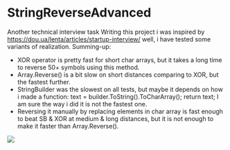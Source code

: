 # StringReverseAdvanced
Another technical interview task
Writing this project i was inspired by https://dou.ua/lenta/articles/startup-interview/
well, i have tested some variants of realization. Summing-up:
- XOR operator is pretty fast for short char arrays, but it takes a long time to reverse 50+ symbols using this method.
- Array.Reverse() is a bit slow on short distances comparing to XOR, but the fastest further.
- StringBuilder was the slowest on all tests, but maybe it depends on how i made a function:
 text = builder.ToString().ToCharArray();
            return text;
I am sure the way i did it is not the fastest one.
- Reversing it manually by replacing elements in char array is fast enough to beat SB & XOR at medium & long distances, but it is not enough to make it faster than Array.Reverse().

<img src = "https://pp.vk.me/c638624/v638624859/9aa9/V157mEWTpyE.jpg"/>
            
